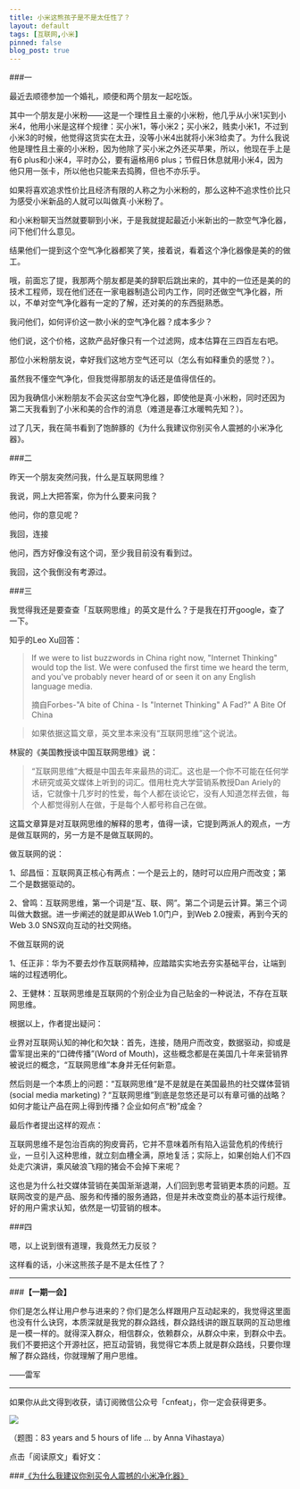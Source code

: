 ```yaml
---
title: 小米这熊孩子是不是太任性了？
layout: default
tags: [互联网,小米]
pinned: false
blog_post: true
---
```


###一

最近去顺德参加一个婚礼，顺便和两个朋友一起吃饭。

其中一个朋友是小米粉——这是一个理性且土豪的小米粉，他几乎从小米1买到小米4，他用小米是这样个规律：买小米1，等小米2；买小米2，贱卖小米1，不过到小米3的时候，他觉得这货实在太丑，没等小米4出就将小米3给卖了。为什么我说他是理性且土豪的小米粉，因为他除了买小米之外还买苹果，所以，他现在手上是有6 plus和小米4，平时办公，要有逼格用6 plus；节假日休息就用小米4，因为他只用一张卡，所以他也只能来去捣腾，但也不亦乐乎。

如果将喜欢追求性价比且经济有限的人称之为小米粉的，那么这种不追求性价比只为感受小米新品的人就可以叫做真·小米粉了。

和小米粉聊天当然就要聊到小米，于是我就提起最近小米新出的一款空气净化器，问下他们什么意见。

结果他们一提到这个空气净化器都笑了笑，接着说，看着这个净化器像是美的的做工。

哦，前面忘了提，我那两个朋友都是美的辞职后跳出来的，其中的一位还是美的的技术工程师，现在他们还在一家电器制造公司内工作，同时还做空气净化器，所以，不单对空气净化器有一定的了解，还对美的的东西挺熟悉。

我问他们，如何评价这一款小米的空气净化器？成本多少？

他们说，这个价格，这款产品好像只有一个过滤网，成本估算在三四百左右吧。

那位小米粉朋友说，幸好我们这地方空气还可以（怎么有如释重负的感觉？）。

虽然我不懂空气净化，但我觉得那朋友的话还是值得信任的。

因为我确信小米粉朋友不会买这台空气净化器，即使他是真·小米粉，同时还因为第二天我看到了小米和美的合作的消息（难道是春江水暖鸭先知？）。

过了几天，我在简书看到了饱醉豚的《为什么我建议你别买令人震撼的小米净化器》。

###二

昨天一个朋友突然问我，什么是互联网思维？

我说，网上大把答案，你为什么要来问我？

他问，你的意见呢？

我回，连接

他问，西方好像没有这个词，至少我目前没有看到过。

我回，这个我倒没有考源过。

###三

我觉得我还是要查查「互联网思维」的英文是什么？于是我在打开google，查了一下。

知乎的Leo Xu回答：

>If we were to list buzzwords in China right now, "Internet Thinking" would top the list. We were confused the first time we heard the term, and you've probably never heard of or seen it on any English language media.
>
>摘自Forbes-"A bite of China - Is "Internet Thinking" A Fad?" A Bite Of China

>如果依据这篇文章，英文里本来没有“互联网思维”这个说法。


林宸的《美国教授谈中国互联网思维》说：

>“互联网思维”大概是中国去年来最热的词汇。这也是一个你不可能在任何学术研究或英文媒体上听到的词汇。借用杜克大学营销系教授Dan Ariely的话，它就像十几岁时的性爱，每个人都在谈论它，没有人知道怎样去做，每个人都觉得别人在做，于是每个人都号称自己在做。

这篇文章算是对互联网思维的解释的思考，值得一读，它提到两派人的观点，一方是做互联网的，另一方是不是做互联网的。

做互联网的说：

1、邱昌恒：互联网真正核心有两点：一个是云上的，随时可以应用户而改变；第二个是数据驱动的。

2、曾鸣：互联网思维，第一个词是“互、联、网”。第二个词是云计算。第三个词叫做大数据。进一步阐述的就是即从Web 1.0门户，到Web 2.0搜索，再到今天的Web 3.0 SNS双向互动的社交网络。

不做互联网的说

1、任正非：华为不要去炒作互联网精神，应踏踏实实地去夯实基础平台，让端到端的过程透明化。

2、王健林：互联网思维是互联网的个别企业为自己贴金的一种说法，不存在互联网思维。


根据以上，作者提出疑问：

业界对互联网认知的神化和欠缺：首先，连接，随用户而改变，数据驱动，抑或是雷军提出来的“口碑传播”(Word of Mouth)，这些概念都是在美国几十年来营销界被说烂的概念，“互联网思维”本身并无任何新意。

然后则是一个本质上的问题：“互联网思维“是不是就是在美国最热的社交媒体营销(social media marketing)？“互联网思维”到底是忽悠还是可以有章可循的战略？如何才能让产品在网上得到传播？企业如何点“粉”成金？

最后作者提出这样的观点：

互联网思维不是包治百病的狗皮膏药，它并不意味着所有陷入运营危机的传统行业，一旦引入这种思维，就立刻血槽全满，原地复活；实际上，如果创始人们不四处走穴演讲，乘风破浪飞翔的猪会不会掉下来呢？

这也是为什么社交媒体营销在美国渐渐退潮，人们回到思考营销更本质的问题。互联网改变的是产品、服务和传播的服务通路，但是并未改变商业的基本运行规律。好的用户需求认知，依然是一切营销的根本。

###四

嗯，以上说到很有道理，我竟然无力反驳？

这样看的话，小米这熊孩子是不是太任性了？


---

###**【一期一会】**

你们是怎么样让用户参与进来的？你们是怎么样跟用户互动起来的，我觉得这里面也没有什么诀窍，本质深就是我党的群众路线，群众路线讲的跟互联网的互动思维是一模一样的。就得深入群众，相信群众，依赖群众，从群众中来，到群众中去。我们不要把这个开源社区，把互动营销，我觉得它本质上就是群众路线，只要你理解了群众路线，你就理解了用户思维。

——雷军

----

如果你从此文得到收获，请订阅微信公众号「cnfeat」，你一定会获得更多。

![](http://7d9mjz.com1.z0.glb.clouddn.com/2014-12-15.jpg)

（题图：83 years and 5 hours of life ... by Anna Vihastaya）

点击「阅读原文」看好文：

###[《为什么我建议你别买令人震撼的小米净化器》](http://www.jianshu.com/p/545e1f928919)


















